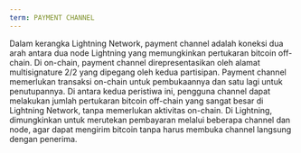 ```yaml
---
term: PAYMENT CHANNEL
---
```


Dalam kerangka Lightning Network, payment channel adalah koneksi dua arah antara dua node Lightning yang memungkinkan pertukaran bitcoin off-chain. Di on-chain, payment channel direpresentasikan oleh alamat multisignature 2/2 yang dipegang oleh kedua partisipan. Payment channel memerlukan transaksi on-chain untuk pembukaannya dan satu lagi untuk penutupannya. Di antara kedua peristiwa ini, pengguna channel dapat melakukan jumlah pertukaran bitcoin off-chain yang sangat besar di Lightning Network, tanpa memerlukan aktivitas on-chain. Di Lightning, dimungkinkan untuk merutekan pembayaran melalui beberapa channel dan node, agar dapat mengirim bitcoin tanpa harus membuka channel langsung dengan penerima.